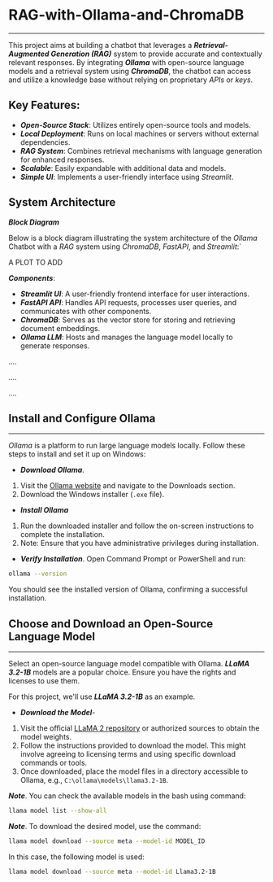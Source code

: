 # RAG-with-Ollama-and-ChromaDB
---
This project aims at building a chatbot that leverages a ***Retrieval-Augmented Generation (RAG)*** system to provide accurate and contextually relevant responses. By integrating ***Ollama*** with open-source language models and a retrieval system using ***ChromaDB***, the chatbot can access and utilize a knowledge base without relying on proprietary *APIs* or *keys*.

## Key Features:

- ***Open-Source Stack***: Utilizes entirely open-source tools and models.
- ***Local Deployment***: Runs on local machines or servers without external dependencies.
- ***RAG System***: Combines retrieval mechanisms with language generation for enhanced responses.
- ***Scalable***: Easily expandable with additional data and models.
- ***Simple UI***: Implements a user-friendly interface using *Streamlit*.

## System Architecture
***Block Diagram***

Below is a block diagram illustrating the system architecture of the *Ollama* Chatbot with a *RAG* system using *ChromaDB*, *FastAPI*, and *Streamlit*:`

A PLOT TO ADD

***Components***:

- ***Streamlit UI***: A user-friendly frontend interface for user interactions.
- ***FastAPI API***: Handles API requests, processes user queries, and communicates with other components.
- ***ChromaDB***: Serves as the vector store for storing and retrieving document embeddings.
- ***Ollama LLM***: Hosts and manages the language model locally to generate responses.

....

....

....

## Install and Configure Ollama
---
*Ollama* is a platform to run large language models locally. Follow these steps to install and set it up on Windows:

- ***Download Ollama***. 
1. Visit the [Ollama website](https://ollama.com/) and navigate to the Downloads section.
2. Download the Windows installer (```.exe``` file).

- ***Install Ollama***
1. Run the downloaded installer and follow the on-screen instructions to complete the installation.
2. Note: Ensure that you have administrative privileges during installation.

- ***Verify Installation***. Open Command Prompt or PowerShell and run:
```bash
ollama --version
```

You should see the installed version of Ollama, confirming a successful installation.

## Choose and Download an Open-Source Language Model
---
Select an open-source language model compatible with Ollama. ***LLaMA 3.2-1B*** models are a popular choice. Ensure you have the rights and licenses to use them.

For this project, we'll use ***LLaMA 3.2-1B*** as an example.
- ***Download the Model***-
1. Visit the official [LLaMA 2 repository](https://github.com/meta-llama/llama) or authorized sources to obtain the model weights.
2. Follow the instructions provided to download the model. This might involve agreeing to licensing terms and using specific download commands or tools.
3. Once downloaded, place the model files in a directory accessible to Ollama, e.g., ```C:\ollama\models\llama3.2-1B```.

***Note***. You can check the available models in the bash using command:
```bash
llama model list --show-all
```

***Note***. To download the desired model, use the command:
```bash
llama model download --source meta --model-id MODEL_ID
```
In this case, the following model is used:
```bash
llama model download --source meta --model-id Llama3.2-1B